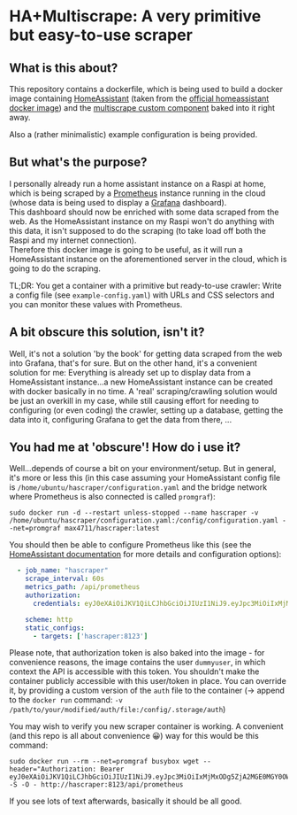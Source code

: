 # HA+Multiscrape: A very primitive but easy-to-use scraper

## What is this about?

This repository contains a dockerfile, which is being used to build a docker image containing [HomeAssistant](https://github.com/home-assistant/core) (taken from the [official homeassistant docker image](https://hub.docker.com/r/homeassistant/home-assistant/)) and the [multiscrape custom component](https://github.com/danieldotnl/ha-multiscrape) baked into it right away. 

Also a (rather minimalistic) example configuration is being provided.

## But what's the purpose?

I personally already run a home assistant instance on a Raspi at home, which is being scraped by a [Prometheus](https://github.com/prometheus/prometheus) instance running in the cloud (whose data is being used to display a [Grafana](https://github.com/grafana/grafana) dashboard).\
This dashboard should now be enriched with some data scraped from the web. As the HomeAssistant instance on my Raspi won't do anything with this data, it isn't supposed to do the scraping (to take load off both the Raspi and my internet connection).\
Therefore this docker image is going to be useful, as it will run a HomeAssistant instance on the aforementioned server in the cloud, which is going to do the scraping.

TL;DR: You get a container with a primitive but ready-to-use crawler: Write a config file (see `example-config.yaml`) with URLs and CSS selectors and you can monitor these values with Prometheus.

## A bit obscure this solution, isn't it?

Well, it's not a solution 'by the book' for getting data scraped from the web into Grafana, that's for sure. But on the other hand, it's a convenient solution for me: Everything is already set up to display data from a HomeAssistant instance...a new HomeAssistant instance can be created with docker basically in no time. A 'real' scraping/crawling solution would be just an overkill in my case, while still causing effort for needing to configuring (or even coding) the crawler, setting up a database, getting the data into it, configuring Grafana to get the data from there, ...

## You had me at 'obscure'! How do i use it?

Well...depends of course a bit on your environment/setup. But in general, it's more or less this (in this case assuming your HomeAssistant config file is `/home/ubuntu/hascraper/configuration.yaml` and the bridge network where Prometheus is also connected is called `promgraf`):

```shell
sudo docker run -d --restart unless-stopped --name hascraper -v /home/ubuntu/hascraper/configuration.yaml:/config/configuration.yaml --net=promgraf max4711/hascraper:latest
```

You should then be able to configure Prometheus like this (see the [HomeAssistant documentation](https://www.home-assistant.io/integrations/prometheus/#full-example) for more details and configuration options):
```yaml
  - job_name: "hascraper"
    scrape_interval: 60s
    metrics_path: /api/prometheus
    authorization:
      credentials: eyJ0eXAiOiJKV1QiLCJhbGciOiJIUzI1NiJ9.eyJpc3MiOiIxMjMxODg5ZjA2MGE0MGY0OWQ1OTVkYzcxOWRkZDJhOSIsImlhdCI6MTYzODgxODc3NywiZXhwIjoxOTU0MTc4Nzc3fQ.MHoU5daF5sMA8WmEh8bdJ4sFmLIGJJM1qtvHqk8uOkI

    scheme: http
    static_configs:
      - targets: ['hascraper:8123']
```

Please note, that authorization token is also baked into the image - for convenience reasons, the image contains the user `dummyuser`, in which context the API is accessible with this token. You shouldn't make the container publicly accessible with this user/token in place. You can override it, by providing a custom version of the `auth` file to the container (-> append to the `docker run` command:  `-v /path/to/your/modified/auth/file:/config/.storage/auth`)

You may wish to verify you new scraper container is working. A convenient (and this repo is all about convenience 😀) way for this would be this command:
```shell
sudo docker run --rm --net=promgraf busybox wget --header="Authorization: Bearer eyJ0eXAiOiJKV1QiLCJhbGciOiJIUzI1NiJ9.eyJpc3MiOiIxMjMxODg5ZjA2MGE0MGY0OWQ1OTVkYzcxOWRkZDJhOSIsImlhdCI6MTYzODgxODc3NywiZXhwIjoxOTU0MTc4Nzc3fQ.MHoU5daF5sMA8WmEh8bdJ4sFmLIGJJM1qtvHqk8uOkI" -S -O - http://hascraper:8123/api/prometheus
```
If you see lots of text afterwards, basically it should be all good.